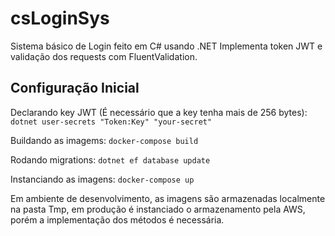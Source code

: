 <h1> csLoginSys </h1>

Sistema básico de Login feito em C# usando .NET
Implementa token JWT e validação dos requests com FluentValidation.

<h2> Configuração Inicial </h2>

Declarando key JWT (É necessário que a key tenha mais de 256 bytes): ````dotnet user-secrets "Token:Key" "your-secret"````

Buildando as imagems: ````docker-compose build````

Rodando migrations: ````dotnet ef database update````

Instanciando as imagens: ````docker-compose up````

Em ambiente de desenvolvimento, as imagens são armazenadas localmente na pasta Tmp, em produção é instanciado o armazenamento pela AWS, porém a implementação dos métodos é necessária.
